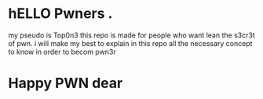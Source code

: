 # hELLO Pwners .
my pseudo is Top0n3
this repo is made for people who want lean  the s3cr3t of pwn.
i will make my best to explain in this repo all the necessary concept to know in order to becom pwn3r

# Happy PWN dear
